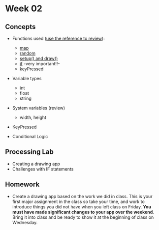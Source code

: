 # Week 02

## Concepts

+ Functions used ([use the reference to review](https://processing.org/reference/)):
	+ [map](https://processing.org/reference/map_.html)
	+ [random](https://processing.org/reference/random_.html)
	+ [setup() and draw()](https://www.youtube.com/watch?v=o8dffrZ86gs)
	+ [if](https://www.youtube.com/watch?v=mVq7Ms01RjA) -very important!!-
	+ keyPressed

+ Variable types
	+ int
	+ float
	+ string

+ System variables (review)
	+ width, height

+ KeyPressed
+ Conditional Logic

## Processing Lab

+ Creating a drawing app
+ Challenges with IF statements

## Homework

+ Create a drawing app based on the work we did in class. This is your first major assignment in the class so take your time, and work to introduce things you did not have when you left class on Friday. **You must have made significant changes to your app over the weekend**. Bring it into class and be ready to show it at the beginning of class on Wednesday.
